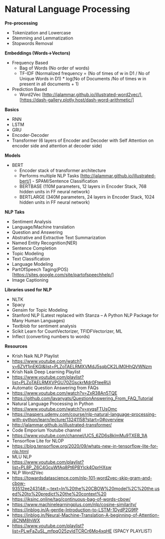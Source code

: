 # Natural Language Processing


**Pre-processing**
- Tokenization and Lowercase
- Stemming and Lemmatization
- Stopwords Removal

**Embeddings (Words->Vectors)**
- Frequency Based
   - Bag of Words (No order of words)
   - TF-IDF (Normalized frequency = (No of times of w in D1 / No of Unique Words in D1) * log(No of Documents /No of times w in present in all documents + 1)
- Prediction Based
   - Word2Vec [http://jalammar.github.io/illustrated-word2vec/], [https://dash-gallery.plotly.host/dash-word-arithmetic/]

**Basics**
- RNN
- LSTM
- GRU
- Encoder-Decoder
- Transformer (6 layers of Encoder and Decoder with Self Attention on encoder side and attention at decoder side)

**Models**
- BERT 
   - Encoder stack of transformer architecture
   - Performs multiple NLP Tasks [http://jalammar.github.io/illustrated-bert/]
         - SPAM/Sentence Classification
   - BERTBASE (110M parameters, 12 layers in Encoder Stack, 768 hidden units in FF neural network)
   - BERTLARGE (340M parameters, 24 layers in Encoder Stack, 1024 hidden units in FF neural network)

**NLP Taks**
- Sentiment Analysis
- Language/Machine translation
- Question and Answering
- Abstrative and Extractive Text Summarization
- Named Entity Recognition(NER)
- Sentence Completion
- Topic Modeling
- Text Classification
- Language Modeling
- PartOfSpeech Taging(POS) [https://sites.google.com/site/partofspeechhelp/]
- Image Captioning


**Libraries used for NLP**
- NLTK
- Spacy
- Gensim for Topic Modeling
- Stanford NLP (Latest replaced with Stanza – A Python NLP Package for Many Human Languages)
- Textblob for sentiment analysis
- Scikit Learn for CountVectorizer, TFIDFVectorizer, ML
- Inflect (converting numbers to words)



**Resources**
- Krish Naik NLP Playlist
 - https://www.youtube.com/watch?v=6ZVf1jnEKGI&list=PLZoTAELRMXVMdJ5sqbCK2LiM0HhQVWNzm
- Krish Naik Deep Learning Playlist
 - https://www.youtube.com/playlist?list=PLZoTAELRMXVPGU70ZGsckrMdr0FteeRUi
- Automatic Question Answering from FAQs 
 - https://www.youtube.com/watch?v=ZxR38An5TQE
 - https://github.com/lavanyats/QuestionAnswering_From_FAQ_Tutorial
- Natural Language Processing in Python
 - https://www.youtube.com/watch?v=xvqsFTUsOmc
 - https://naspers.udemy.com/course/nlp-natural-language-processing-with-python/learn/lecture/13241158?start=0#overview
- http://jalammar.github.io/illustrated-transformer/ 
- Code Emporium Youtube channel
 - https://www.youtube.com/channel/UC5_6ZD6s8klmMu9TXEB_1IA
- Tensorflow Lite for NLOP
 - https://blog.tensorflow.org/2020/09/whats-new-in-tensorflow-lite-for-nlp.html
- MLU NLP
 - https://www.youtube.com/playlist?list=PL8P_Z6C4GcuWfAq8Pt6PBYlck4OprHXsw
- NLP Word2Vec
 - https://towardsdatascience.com/nlp-101-word2vec-skip-gram-and-cbow-93512ee24314#:~:text=In%20the%20CBOW%20model%2C%20the,used%20to%20predict%20the%20context%20
- https://iksinc.online/tag/continuous-bag-of-words-cbow/
- https://www.machinelearningplus.com/nlp/cosine-similarity/
- https://inblog.in/A-gentle-Introduction-to-LSTM-1DydP2G9fP
- https://inblog.in/Neural-Machine-Translation-A-beginning-of-Attention-j8CNM8hjWX
- https://www.youtube.com/playlist?list=PLwFaZuSL_mfpqO25zyIdTCRCr6Mo4xqHE (SPACY PLAYLIST)
